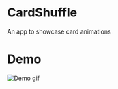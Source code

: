 # CardShuffle
An app to showcase card animations
<br/>
# Demo
![Demo gif](https://github.com/svvashishtha/CardShuffle/blob/master/card-flip-demo.gif)
